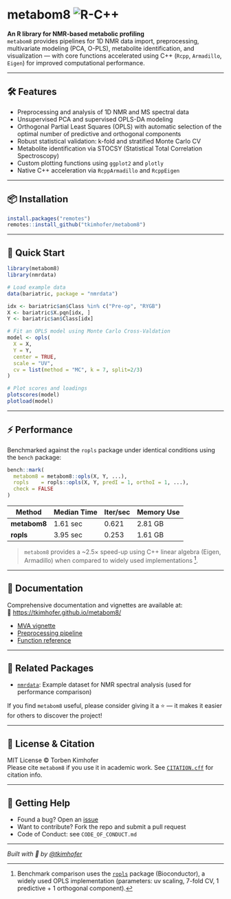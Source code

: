 
# metabom8 ![R-C++](https://img.shields.io/badge/R-C%2B%2B-blue)

**An R library for NMR-based metabolic profiling**  
`metabom8` provides pipelines for 1D NMR data import, preprocessing, multivariate modeling (PCA, O-PLS), metabolite identification, and visualization — with core functions accelerated using C++ (`Rcpp`, `Armadillo`, `Eigen`) for improved computational performance.

---

## 🛠️ Features

- Preprocessing and analysis of 1D NMR and MS spectral data
- Unsupervised PCA and supervised OPLS-DA modeling
- Orthogonal Partial Least Squares (OPLS) with automatic selection of the optimal number of predictive and orthogonal components
- Robust statistical validation: k-fold and stratified Monte Carlo CV
- Metabolite identification via STOCSY (Statistical Total Correlation Spectroscopy)
- Custom plotting functions using `ggplot2` and `plotly`
- Native C++ acceleration via `RcppArmadillo` and `RcppEigen`

---

## 📦 Installation

```r
install.packages("remotes")
remotes::install_github("tkimhofer/metabom8")
```

---

## 🚀 Quick Start

```r
library(metabom8)
library(nmrdata)

# Load example data
data(bariatric, package = "nmrdata")

idx <- bariatric$an$Class %in% c("Pre-op", "RYGB")
X <- bariatric$X.pqn[idx, ]
Y <- bariatric$an$Class[idx]

# Fit an OPLS model using Monte Carlo Cross-Valdation
model <- opls(
  X = X,
  Y = Y,
  center = TRUE,
  scale = "UV",
  cv = list(method = "MC", k = 7, split=2/3)
)

# Plot scores and loadings
plotscores(model)
plotload(model)
```

---

## ⚡ Performance

Benchmarked against the `ropls` package under identical conditions using the `bench` package:

```r
bench::mark(
  metabom8 = metabom8::opls(X, Y, ...),
  ropls    = ropls::opls(X, Y, predI = 1, orthoI = 1, ...),
  check = FALSE
)
```

| Method     | Median Time | Iter/sec | Memory Use |
|------------|-------------|----------|------------|
| **metabom8** | 1.61 sec     | 0.621    | 2.81 GB     |
| **ropls**    | 3.95 sec     | 0.253    | 1.61 GB     |

> `metabom8` provides a ~2.5× speed-up using C++ linear algebra (Eigen, Armadillo) when compared to widely used implementations [^1].

[^1]: Benchmark comparison uses the [`ropls`](https://bioconductor.org/packages/ropls) package (Bioconductor), a widely used OPLS implementation (parameters: uv scaling, 7-fold CV, 1 predictive + 1 orthogonal component).
---

## 📘 Documentation

Comprehensive documentation and vignettes are available at:  
🔗 https://tkimhofer.github.io/metabom8/

- [MVA vignette](https://tkimhofer.github.io/metabom8/articles/MVA.html)
- [Preprocessing pipeline](https://tkimhofer.github.io/metabom8/articles/PreProc.html)
- [Function reference](https://tkimhofer.github.io/metabom8/reference/)

---

## 🔗 Related Packages

- [`nmrdata`](https://github.com/tkimhofer/nmrdata): Example dataset for NMR spectral analysis (used for performance comparison)
  
If you find `metabom8` useful, please consider giving it a ⭐ — it makes it easier for others to discover the project!

---

## 📝 License & Citation

MIT License © Torben Kimhofer  
Please cite `metabom8` if you use it in academic work. See [`CITATION.cff`](https://github.com/tkimhofer/metabom8/blob/master/CITATION.cff) for citation info.

---

## 🙋 Getting Help

- Found a bug? Open an [issue](https://github.com/tkimhofer/metabom8/issues)
- Want to contribute? Fork the repo and submit a pull request
- Code of Conduct: see `CODE_OF_CONDUCT.md`

---

*Built with 💙 by [@tkimhofer](https://github.com/tkimhofer)*
